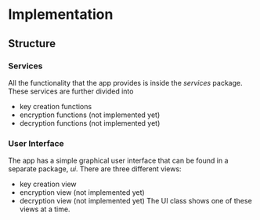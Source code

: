 # Implementation

## Structure

### Services
All the functionality that the app provides is inside the *services* package.
These services are further divided into
* key creation functions
* encryption functions (not implemented yet)
* decryption functions (not implemented yet)

### User Interface
The app has a simple graphical user interface that can be found in a separate package, *ui*.
There are three different views:
* key creation view
* encryption view (not implemented yet)
* decryption view (not implemented yet)
The UI class shows one of these views at a time.

